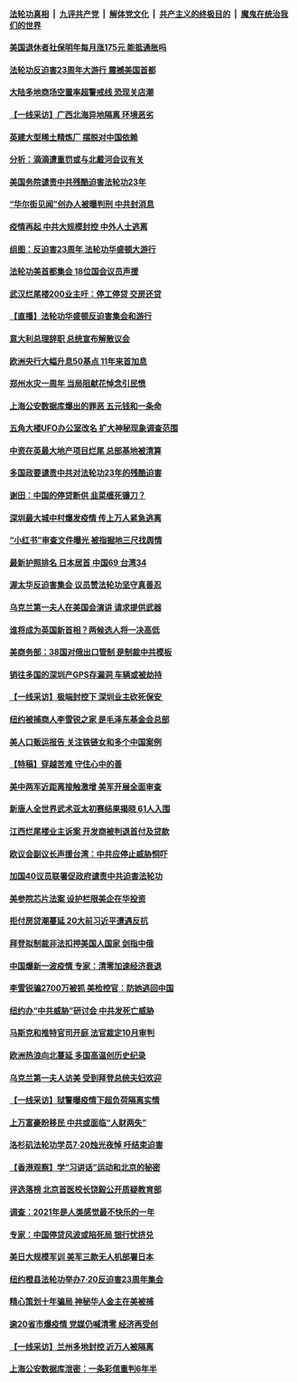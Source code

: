 ####  [法轮功真相](../../../../basic/blob/master/README.md?t=07222302) &nbsp;|&nbsp; [九评共产党](../../../../9ping.md/blob/master/README.md?t=07222302) &nbsp;|&nbsp; [解体党文化](../../../../jtdwh.md/blob/master/README.md?t=07222302)  &nbsp;|&nbsp; [共产主义的终极目的](../../../../gczydzjmd.md/blob/master/README.md?t=07222302) &nbsp;|&nbsp; [魔鬼在统治我们的世界](../../../../mgztzwmdsj.md/blob/master/README.md?t=07222302) 

#### [美国退休者社保明年每月涨175元 能抵通胀吗](../pages/nf4514/n13786545.md?t=07222302) 

#### [法轮功反迫害23周年大游行 震撼美国首都](../pages/nf4514/n13786701.md?t=07222302) 

#### [大陆多地商场空置率超警戒线 恐现关店潮](../pages/nf4514/n13786963.md?t=07222302) 

#### [【一线采访】广西北海异地隔离 环境恶劣](../pages/nf4514/n13786876.md?t=07222302) 

#### [英建大型稀土精炼厂 摆脱对中国依赖](../pages/nf4514/n13786915.md?t=07222302) 

#### [分析：滴滴遭重罚或与北戴河会议有关](../pages/nf4514/n13786849.md?t=07222302) 

#### [美国务院谴责中共残酷迫害法轮功23年](../pages/nf4514/n13786585.md?t=07222302) 

#### [“华尔街见闻”创办人被曝判刑 中共封消息](../pages/nf4514/n13786360.md?t=07222302) 

#### [疫情再起 中共大规模封控 中外人士逃离](../pages/nf4514/n13786151.md?t=07222302) 

#### [组图：反迫害23周年 法轮功华盛顿大游行](../pages/nf4514/n13786433.md?t=07222302) 

#### [法轮功美首都集会 18位国会议员声援](../pages/nf4514/n13786399.md?t=07222302) 

#### [武汉烂尾楼200业主吁：停工停贷 交房还贷](../pages/nf4514/n13786152.md?t=07222302) 

#### [【直播】法轮功华盛顿反迫害集会和游行](../pages/nf4514/n13781661.md?t=07222302) 

#### [意大利总理辞职 总统宣布解散议会](../pages/nf4514/n13786089.md?t=07222302) 

#### [欧洲央行大幅升息50基点 11年来首加息](../pages/nf4514/n13786222.md?t=07222302) 

#### [郑州水灾一周年 当局阻献花悼念引民愤](../pages/nf4514/n13786205.md?t=07222302) 

#### [上海公安数据库爆出的罪恶 五元钱和一条命](../pages/nf4514/n13785512.md?t=07222302) 

#### [五角大楼UFO办公室改名 扩大神秘现象调查范围](../pages/nf4514/n13785968.md?t=07222302) 

#### [中资在英最大地产项目烂尾 总部基地被清算](../pages/nf4514/n13785551.md?t=07222302) 

#### [多国政要谴责中共对法轮功23年的残酷迫害](../pages/nf4514/n13785817.md?t=07222302) 

#### [谢田：中国的停贷断供 韭菜缠死镰刀？](../pages/nf4514/n13785909.md?t=07222302) 

#### [深圳最大城中村爆发疫情 传上万人紧急逃离](../pages/nf4514/n13785786.md?t=07222302) 

#### [“小红书”审查文件曝光 被指掘地三尺找舆情](../pages/nf4514/n13785746.md?t=07222302) 

#### [最新护照排名 日本居首 中国69 台湾34](../pages/nf4514/n13785578.md?t=07222302) 

#### [渥太华反迫害集会 议员赞法轮功坚守真善忍](../pages/nf4514/n13785644.md?t=07222302) 

#### [乌克兰第一夫人在美国会演讲 请求提供武器](../pages/nf4514/n13785558.md?t=07222302) 

#### [谁将成为英国新首相？两候选人将一决高低](../pages/nf4514/n13785505.md?t=07222302) 

#### [美商务部：38国对俄出口管制 是制裁中共模板](../pages/nf4514/n13785546.md?t=07222302) 

#### [销往多国的深圳产GPS存漏洞 车辆或被劫持](../pages/nf4514/n13785393.md?t=07222302) 

#### [【一线采访】极端封控下 深圳业主砍死保安 ](../pages/nf4514/n13785313.md?t=07222302) 

#### [纽约被捕商人李雪锐之家 是毛泽东基金会总部](../pages/nf4514/n13785072.md?t=07222302) 

#### [美人口贩运报告 关注铁链女和多个中国案例](../pages/nf4514/n13785235.md?t=07222302) 

#### [【特稿】穿越苦难 守住心中的善](../pages/nf4514/n13784979.md?t=07222302) 

#### [美中两军近距离接触激增 美军开展全面审查](../pages/nf4514/n13785161.md?t=07222302) 

#### [新唐人全世界武术亚太初赛结果揭晓 61人入围](../pages/nf4514/n13783989.md?t=07222302) 

#### [江西烂尾楼业主诉案 开发商被判退首付及贷款](../pages/nf4514/n13785041.md?t=07222302) 

#### [欧议会副议长声援台湾：中共应停止威胁恫吓](../pages/nf4514/n13785107.md?t=07222302) 

#### [加国40议员联署促政府谴责中共迫害法轮功](../pages/nf4514/n13784932.md?t=07222302) 

#### [美参院芯片法案 设护栏限美企在华投资](../pages/nf4514/n13784875.md?t=07222302) 

#### [拒付房贷潮蔓延 20大前习近平遭遇反抗](../pages/nf4514/n13784854.md?t=07222302) 

#### [拜登拟制裁非法扣押美国人国家 剑指中俄](../pages/nf4514/n13784765.md?t=07222302) 

#### [中国爆新一波疫情 专家：清零加速经济衰退](../pages/nf4514/n13784702.md?t=07222302) 

#### [李雪锐骗2700万被抓 美检控官：防她逃回中国](../pages/nf4514/n13784189.md?t=07222302) 

#### [纽约办“中共威胁”研讨会 中共发死亡威胁](../pages/nf4514/n13784743.md?t=07222302) 

#### [马斯克和推特官司开庭 法官裁定10月审判](../pages/nf4514/n13784662.md?t=07222302) 

#### [欧洲热浪向北蔓延 多国高温创历史纪录](../pages/nf4514/n13784687.md?t=07222302) 

#### [乌克兰第一夫人访美 受到拜登总统夫妇欢迎](../pages/nf4514/n13784530.md?t=07222302) 

#### [【一线采访】狱警曝疫情下超负荷隔离实情](../pages/nf4514/n13784240.md?t=07222302) 

#### [上万富豪盼移民 中共或面临“人财两失”](../pages/nf4514/n13784281.md?t=07222302) 

#### [洛杉矶法轮功学员7·20烛光夜悼 吁结束迫害](../pages/nf4514/n13784094.md?t=07222302) 

#### [【香港观察】学“习讲话”运动和北京的秘密](../pages/nf4514/n13784237.md?t=07222302) 

#### [评选落榜 北京首医校长饶毅公开质疑教育部](../pages/nf4514/n13784306.md?t=07222302) 

#### [调查：2021年是人类感觉最不快乐的一年](../pages/nf4514/n13784096.md?t=07222302) 

#### [专家：中国停贷风波或陷死局 银行忧挤兑](../pages/nf4514/n13784052.md?t=07222302) 

#### [美日大规模军训 美军三款无人机部署日本](../pages/nf4514/n13784062.md?t=07222302) 

#### [纽约橙县法轮功举办7·20反迫害23周年集会](../pages/nf4514/n13783110.md?t=07222302) 

#### [精心策划十年骗局 神秘华人金主在美被捕](../pages/nf4514/n13783926.md?t=07222302) 

#### [逾20省市爆疫情 党媒仍喊清零 经济再受创](../pages/nf4514/n13783787.md?t=07222302) 

#### [【一线采访】兰州多地封控 近万人被隔离](../pages/nf4514/n13783548.md?t=07222302) 

#### [上海公安数据库泄密：一条彩信重判6年半](../pages/nf4514/n13781753.md?t=07222302) 

